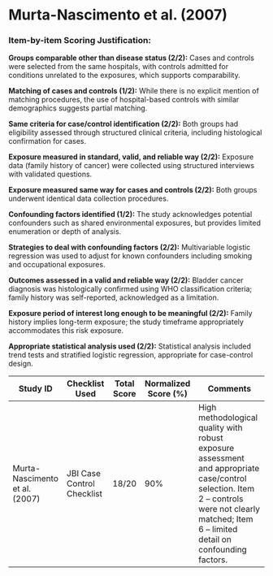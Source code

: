 # Murta-Nascimento et al. (2007)

### Item-by-item Scoring Justification:

**Groups comparable other than disease status (2/2):** Cases and controls were selected from the same hospitals, with controls admitted for conditions unrelated to the exposures, which supports comparability.

**Matching of cases and controls (1/2):** While there is no explicit mention of matching procedures, the use of hospital-based controls with similar demographics suggests partial matching.

**Same criteria for case/control identification (2/2):** Both groups had eligibility assessed through structured clinical criteria, including histological confirmation for cases.

**Exposure measured in standard, valid, and reliable way (2/2):** Exposure data (family history of cancer) were collected using structured interviews with validated questions.

**Exposure measured same way for cases and controls (2/2):** Both groups underwent identical data collection procedures.

**Confounding factors identified (1/2):** The study acknowledges potential confounders such as shared environmental exposures, but provides limited enumeration or depth of analysis.

**Strategies to deal with confounding factors (2/2):** Multivariable logistic regression was used to adjust for known confounders including smoking and occupational exposures.

**Outcomes assessed in a valid and reliable way (2/2):** Bladder cancer diagnosis was histologically confirmed using WHO classification criteria; family history was self-reported, acknowledged as a limitation.

**Exposure period of interest long enough to be meaningful (2/2):** Family history implies long-term exposure; the study timeframe appropriately accommodates this risk exposure.

**Appropriate statistical analysis used (2/2):** Statistical analysis included trend tests and stratified logistic regression, appropriate for case-control design.

| Study ID | Checklist Used | Total Score | Normalized Score (%) | Comments |
| --- | --- | --- | --- | --- |
| Murta-Nascimento et al. (2007) | JBI Case Control Checklist | 18/20 | 90% | High methodological quality with robust exposure assessment and appropriate case/control selection. Item 2 – controls were not clearly matched; Item 6 – limited detail on confounding factors. |
